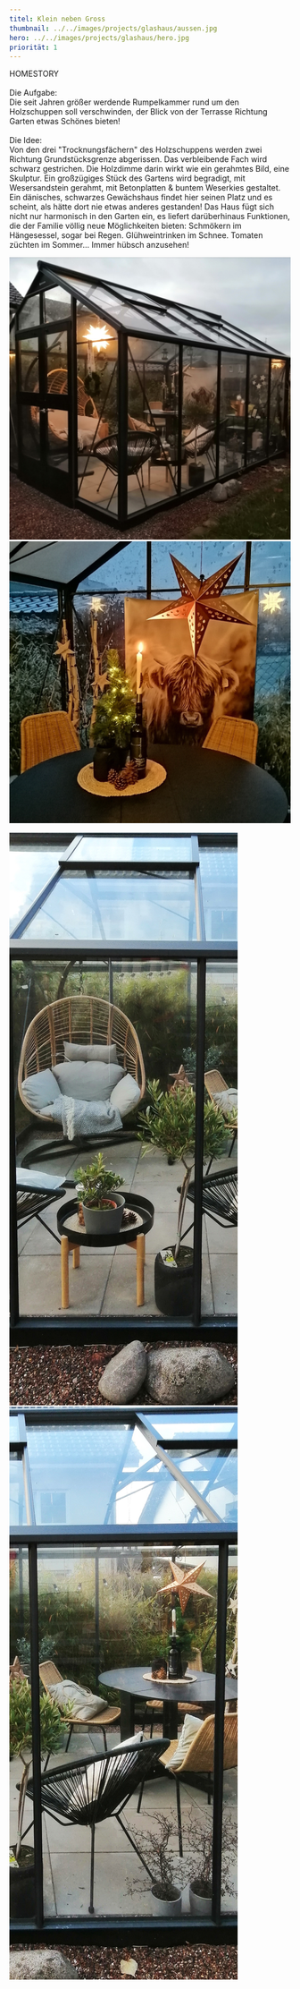 ```yaml
---
titel: Klein neben Gross
thumbnail: ../../images/projects/glashaus/aussen.jpg
hero: ../../images/projects/glashaus/hero.jpg
priorität: 1
---
```


HOMESTORY <br>
<br>
Die Aufgabe: <br>
Die seit Jahren größer werdende Rumpelkammer rund um den Holzschuppen soll verschwinden, der Blick von
der Terrasse Richtung Garten etwas Schönes bieten! <br>
<br>
Die Idee: <br>
Von den drei "Trocknungsfächern" des Holzschuppens werden zwei Richtung Grundstücksgrenze abgerissen.
Das verbleibende Fach wird schwarz gestrichen. Die Holzdimme darin wirkt wie ein gerahmtes Bild, eine
Skulptur.
Ein großzügiges Stück des Gartens wird begradigt, mit Wesersandstein gerahmt, mit Betonplatten &
buntem Weserkies gestaltet. Ein dänisches, schwarzes Gewächshaus findet hier seinen Platz und es
scheint, als hätte dort nie etwas anderes gestanden! Das Haus fügt sich nicht nur harmonisch in den
Garten ein, es liefert darüberhinaus Funktionen, die der Familie völlig neue Möglichkeiten bieten:
Schmökern im Hängesessel, sogar bei Regen. Glühweintrinken im Schnee. Tomaten züchten im Sommer...
Immer hübsch anzusehen!

![Aussen](../../images/projects/glashaus/aussen.jpg)
![Bufflon](../../images/projects/glashaus/bufflon.jpg)

![Hängesessel](../../images/projects/glashaus/haengesessel.jpg)
![Tisch](../../images/projects/glashaus/tisch-aussen.jpg)
